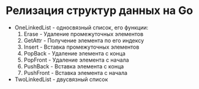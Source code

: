 # Релизация структур данных на Go
- OneLinkedList - односвязный список, его функции:
    1. Erase - Удаление промежуточных элементов
    2. GetAttr - Получение элемента по его индексу
    3. Insert - Вставка промежуточных элементов
    4. PopBack - Удаление элемента с конца
    5. PopFront - Удаление элемента с начала
    6. PushBack - Вставка элемента с конца
    7. PushFront - Вставка элемента с начала
- TwoLinkedList - двусвязный список